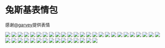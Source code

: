# 兔斯基表情包

感谢[@garvey](https://gitee.com/zjwo)提供表情

![](https://cdn.jsdelivr.net/gh/2x-ercha/twikoo-magic/image/tusiji/0001.gif)
![](https://cdn.jsdelivr.net/gh/2x-ercha/twikoo-magic/image/tusiji/0002.gif)
![](https://cdn.jsdelivr.net/gh/2x-ercha/twikoo-magic/image/tusiji/0003.gif)
![](https://cdn.jsdelivr.net/gh/2x-ercha/twikoo-magic/image/tusiji/0004.gif)
![](https://cdn.jsdelivr.net/gh/2x-ercha/twikoo-magic/image/tusiji/0005.gif)
![](https://cdn.jsdelivr.net/gh/2x-ercha/twikoo-magic/image/tusiji/0006.gif)
![](https://cdn.jsdelivr.net/gh/2x-ercha/twikoo-magic/image/tusiji/0007.gif)
![](https://cdn.jsdelivr.net/gh/2x-ercha/twikoo-magic/image/tusiji/0008.gif)
![](https://cdn.jsdelivr.net/gh/2x-ercha/twikoo-magic/image/tusiji/0009.gif)
![](https://cdn.jsdelivr.net/gh/2x-ercha/twikoo-magic/image/tusiji/0010.gif)
![](https://cdn.jsdelivr.net/gh/2x-ercha/twikoo-magic/image/tusiji/0011.gif)
![](https://cdn.jsdelivr.net/gh/2x-ercha/twikoo-magic/image/tusiji/0012.gif)
![](https://cdn.jsdelivr.net/gh/2x-ercha/twikoo-magic/image/tusiji/0013.gif)
![](https://cdn.jsdelivr.net/gh/2x-ercha/twikoo-magic/image/tusiji/0014.gif)
![](https://cdn.jsdelivr.net/gh/2x-ercha/twikoo-magic/image/tusiji/0015.gif)
![](https://cdn.jsdelivr.net/gh/2x-ercha/twikoo-magic/image/tusiji/0016.gif)
![](https://cdn.jsdelivr.net/gh/2x-ercha/twikoo-magic/image/tusiji/0017.gif)
![](https://cdn.jsdelivr.net/gh/2x-ercha/twikoo-magic/image/tusiji/0018.gif)
![](https://cdn.jsdelivr.net/gh/2x-ercha/twikoo-magic/image/tusiji/0019.gif)
![](https://cdn.jsdelivr.net/gh/2x-ercha/twikoo-magic/image/tusiji/0020.gif)
![](https://cdn.jsdelivr.net/gh/2x-ercha/twikoo-magic/image/tusiji/0021.gif)
![](https://cdn.jsdelivr.net/gh/2x-ercha/twikoo-magic/image/tusiji/0022.gif)
![](https://cdn.jsdelivr.net/gh/2x-ercha/twikoo-magic/image/tusiji/0023.gif)
![](https://cdn.jsdelivr.net/gh/2x-ercha/twikoo-magic/image/tusiji/0024.gif)
![](https://cdn.jsdelivr.net/gh/2x-ercha/twikoo-magic/image/tusiji/0025.gif)
![](https://cdn.jsdelivr.net/gh/2x-ercha/twikoo-magic/image/tusiji/0026.gif)
![](https://cdn.jsdelivr.net/gh/2x-ercha/twikoo-magic/image/tusiji/0027.gif)
![](https://cdn.jsdelivr.net/gh/2x-ercha/twikoo-magic/image/tusiji/0028.gif)
![](https://cdn.jsdelivr.net/gh/2x-ercha/twikoo-magic/image/tusiji/0029.gif)
![](https://cdn.jsdelivr.net/gh/2x-ercha/twikoo-magic/image/tusiji/0030.gif)
![](https://cdn.jsdelivr.net/gh/2x-ercha/twikoo-magic/image/tusiji/0031.gif)
![](https://cdn.jsdelivr.net/gh/2x-ercha/twikoo-magic/image/tusiji/0032.gif)
![](https://cdn.jsdelivr.net/gh/2x-ercha/twikoo-magic/image/tusiji/0033.gif)
![](https://cdn.jsdelivr.net/gh/2x-ercha/twikoo-magic/image/tusiji/0034.gif)
![](https://cdn.jsdelivr.net/gh/2x-ercha/twikoo-magic/image/tusiji/0035.gif)
![](https://cdn.jsdelivr.net/gh/2x-ercha/twikoo-magic/image/tusiji/0036.gif)
![](https://cdn.jsdelivr.net/gh/2x-ercha/twikoo-magic/image/tusiji/0037.gif)
![](https://cdn.jsdelivr.net/gh/2x-ercha/twikoo-magic/image/tusiji/0038.gif)
![](https://cdn.jsdelivr.net/gh/2x-ercha/twikoo-magic/image/tusiji/0039.gif)
![](https://cdn.jsdelivr.net/gh/2x-ercha/twikoo-magic/image/tusiji/0040.gif)
